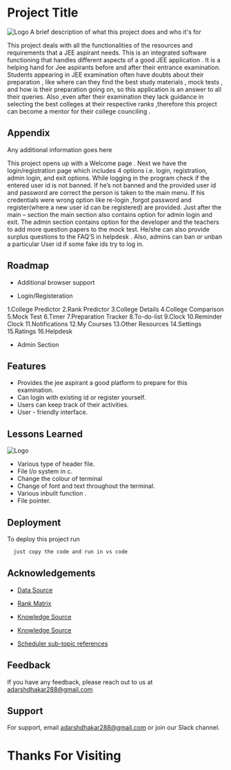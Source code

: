 
# Project Title
![Logo](https://media0.giphy.com/media/MqHkqekNL811K/giphy.gif?cid=ecf05e47rgx5wnq94qnfre183fydoihgn6em8vud6ayisqam&ep=v1_gifs_search&rid=giphy.gif&ct=g)
A brief description of what this project does and who it's for

This project deals with all the functionalities of the 
resources and requirements that a JEE aspirant needs. This is 
an integrated software functioning that handles different 
aspects of a good JEE application . It is a helping hand for 
Jee aspirants before and after their entrance examination. 
Students appearing in JEE examination often have doubts about 
their preparation , like where can they find the best study 
materials , mock tests , and how is their preparation going 
on, so this application is an answer to all their queries. 
Also ,even after their examination they lack guidance in 
selecting the best colleges at their respective ranks 
,therefore this project can become a mentor for their college 
counciling .
## Appendix

Any additional information goes here

This project opens up with a Welcome page . Next we have the login/registration page 
which includes 4 options i.e. login,
registration, admin login, and exit options.
While logging in the program check if the entered user id is not banned.
If he’s not banned and the provided user id and password are
correct the person is taken to the main menu. 
If his credentials were wrong option like re-login ,forgot password and register(where 
a new user id can be registered) are provided.
Just after the main – section the main section also contains option for admin login and 
exit.
The admin section contains option for the developer and the teachers to 
add more question papers to the mock test. He/she can also provide surplus questions to 
the FAQ’S in helpdesk . Also, admins can ban or unban a particular User id if some fake 
ids try to log in.
## Roadmap

- Additional browser support

- Login/Registeration

 1.College Predictor
 2.Rank Predictor
 3.College Details
 4.College Comparison
 5.Mock Test
 6.Timer
 7.Preparation Tracker
 8.To-do-list
 9.Clock
 10.Reminder Clock
 11.Notifications
 12.My Courses
 13.Other Resources
 14.Settings
 15.Ratings
 16.Helpdesk
 
- Admin Section


## Features

- Provides the jee aspirant a good platform to prepare for this examination. 
- Can login with existing id or register yourself.
- Users can keep track of their activities.
- User - friendly interface.

## Lessons Learned
![Logo](https://media4.giphy.com/media/2xnO6tTIYYFE2j3IqQ/200w.webp?cid=ecf05e47xic9epyg53a9uzk7eilq5y3tkv5a8o322a1kix25&ep=v1_gifs_search&rid=200w.webp&ct=g)
- Various type of header file.
- File I/o system in c.
- Change the colour of terminal
- Change of font and text throughout the terminal.
- Various inbuilt function .
- File pointer.

## Deployment

To deploy this project run

```bash
  just copy the code and run in vs code
```


## Acknowledgements

 - [Data Source](https://en.wikipedia.org/wiki/Indian_Institutes_of_Technology#:~:text=The%20Indian%20In)
 - [Rank Matrix](https://rankmatrix.iitr.ac.in/rank)

 - [Knowledge Source](https://www.youtube.com/watch?v=irqbmMNs2Bo&ab_channel=ApnaCollege)
 - [Knowledge Source](https://www.youtube.com/watch?v=qbeKkYSMe-Y&ab_channel=CodeWithHarry)
 - [Scheduler sub-topic references](https://codereview.stackexchange.com/questions/123738/event-scheduler-in-c)



## Feedback

If you have any feedback, please reach out to us at adarshdhakar288@gmail.com

## Support

For support, email adarshdhakar288@gmail.com or join our Slack channel.

# Thanks For Visiting